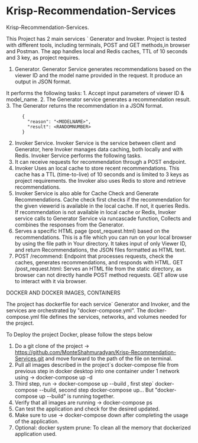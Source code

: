 # Krisp-Recommendation-Services
Krisp-Recommendation-Services. 



This Project has 2 main services ` Generator and Invoker. 
Project is tested with different tools, including terminals, POST and GET methods,in browser and Postman. The app handles local and Redis caches, TTL of 10 seconds and 3 key, as project requires. 

1. Generator. Generator Service generates recommendations based on the viewer ID and the model name provided in the request. It produce an output in JSON format.
   

It performs the following tasks:
      1. Accept input parameters of viewer ID & model_name.
      2. The Generator service generates a recommendation result.
      3. The Generator returns the recommendation in a JSON format.
          
          {
            "reason": "<MODELNAME>",
            "result": <RANDOMNUMBER>
          }


2. Invoker Service. Invoker Service is the service between client and Generator, here Invoker manages data caching, both locally and with Redis.
Invoker Service performs the following tasks.
  1. It can receive requests for recommendation through a POST endpoint.
  2. Invoker Uses an local cache to store recent recommendations. This cache has a TTL (time-to-live) of 10 seconds and is limited to 3 keys as project requirements.
 the Invoker also uses Redis to store and retrieve recommendations.
  3. Invoker Service is also able for Cache Check and Generate Recommendations. Cache check first checks if the recommendation for the given viewerid is available in the local cache. If not, it queries Redis.
If recommendation is not available in local cache or Redis, Invoker service calls to Generator Service via runcascade function, Collects and combines the responses from the Generator.
  4. Serves a specific HTML page (post_request.html) based on the recommendations. This is a file which you can run on your local browser by using the file path in Your directory. It takes input of only Viewer ID, and return Recommendations, the JSON files formatted as HTML text. 
  5. POST /recommend: Endpoint that processes requests, check the caches, generates recommendations, and responds with HTML.
     GET /post_request.html: Serves an HTML file from the static directory, as browser can not directly handle POST method requests. GET allow use to interact with it via browser.



DOCKER AND DOCKER IMAGES, CONTAINERS

The project has dockerfile for each service` Generator and Invoker, and the services are orchestrated by "docker-compose.yml".
The docker-compose.yml file defines the services, networks, and volumes needed for the project.

To Deploy the project Docker, please follow the steps below

1. Do a git clone of the project -> https://github.com/MonteShahmuradyan/Krisp-Recommendation-Services.git
   and move forward to the path of the file on terminal.
2. Pull all images described in the project`s docker-compose file from  previous step in docker desktop into one container under 1 network using -> docker-compose up -d
3. Third step, run -> docker-compose up --build  , first step` docker-compose --build, second step docker-compose up... But "docker-compose up --build" is running together.
4. Verify that all images are running -> docker-compose ps
5. Can test the application and check for the desired updated.
6. Make sure to use -> docker-compose down after completing the usage of the application.
7. Optional: docker system prune: To clean all the memory that dockerized application used.
